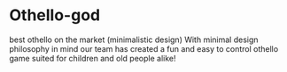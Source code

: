 # Othello-god
best othello on the market (minimalistic design)
With minimal design philosophy in mind
our team has created a fun and easy to control othello game
suited for children and old people alike!
